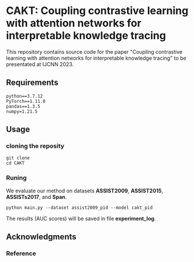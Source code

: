 # CAKT: Coupling contrastive learning with attention networks for interpretable knowledge tracing

This repository contains source code for the paper "Coupling contrastive learning with attention networks for interpretable knowledge tracing" to be presentated at IJCNN 2023.

## Requirements

```
python==3.7.12
PyTorch==1.11.0
pandas==1.3.5
numpy=1.21.5
```
## Usage 

### cloning the reposity

```
git clone 
cd CAKT
```

### Runing 

We evaluate our method on datasets **ASSIST2009**, **ASSIST2015**, **ASSISTs2017**, and **Span**.

```
python main.py --dataset assist2009_pid --model cakt_pid 
```
The results (AUC scores) will be saved in file **experiment_log**.

## Acknowledgments

### Reference
